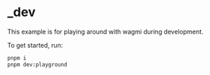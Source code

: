 # \_dev

This example is for playing around with wagmi during development.

To get started, run:

```bash
pnpm i
pnpm dev:playground
```
